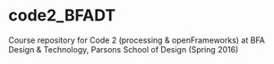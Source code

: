 # code2_BFADT
Course repository for Code 2 (processing &amp; openFrameworks) at BFA Design &amp; Technology, Parsons School of Design (Spring 2016)
